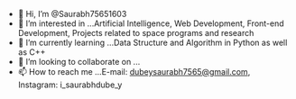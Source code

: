 - 👋 Hi, I’m @Saurabh75651603
- 👀 I’m interested in ...Artificial Intelligence, Web Development, Front-end Development, Projects related to space programs and research
- 🌱 I’m currently learning ...Data Structure and Algorithm in Python as well as C++
- 💞️ I’m looking to collaborate on ...
- 📫 How to reach me ...E-mail: dubeysaurabh7565@gmail.com, Instagram: i_saurabhdube_y

<!---
Saurabh75651603/Saurabh75651603 is a ✨ special ✨ repository because its `README.md` (this file) appears on your GitHub profile.
You can click the Preview link to take a look at your changes.
--->
